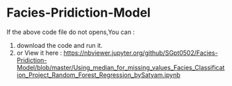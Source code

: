 # Facies-Pridiction-Model
If the above code file do not opens,You can : 
1. download the code and run it.
2. or View it here : https://nbviewer.jupyter.org/github/SGpt0502/Facies-Pridiction-Model/blob/master/Using_median_for_missing_values_Facies_Classification_Project_Random_Forest_Regression_bySatyam.ipynb
